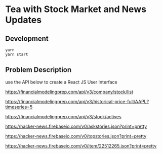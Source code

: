 # Tea with Stock Market and News Updates

## Development

```
yarn
yarn start
```

## Problem Description

use the API below to create a React JS User Interface

https://financialmodelingprep.com/api/v3/company/stock/list

https://financialmodelingprep.com/api/v3/historical-price-full/AAPL?timeseries=5

https://financialmodelingprep.com/api/v3/stock/actives

https://hacker-news.firebaseio.com/v0/askstories.json?print=pretty

https://hacker-news.firebaseio.com/v0/topstories.json?print=pretty

https://hacker-news.firebaseio.com/v0/item/22512265.json?print=pretty
